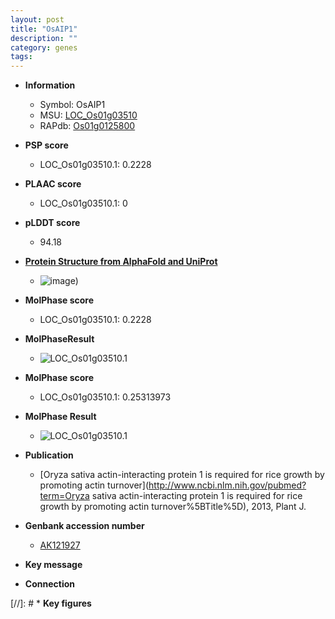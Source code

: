 ```yaml
---
layout: post
title: "OsAIP1"
description: ""
category: genes
tags: 
---
```


* **Information**  
    + Symbol: OsAIP1  
    + MSU: [LOC_Os01g03510](http://rice.plantbiology.msu.edu/cgi-bin/ORF_infopage.cgi?orf=LOC_Os01g03510)  
    + RAPdb: [Os01g0125800](http://rapdb.dna.affrc.go.jp/viewer/gbrowse_details/irgsp1?name=Os01g0125800)  

* **PSP score**  
    + LOC_Os01g03510.1: 0.2228 

* **PLAAC score**  
    + LOC_Os01g03510.1: 0 

* **pLDDT score**
    + 94.18

* **[Protein Structure from AlphaFold and UniProt](https://www.uniprot.org/uniprotkb/Q9AWU6/entry#structure)**
    + ![image](https://ricepsp.github.io/images/Q9/AF-Q9AWU6-F1.png))

* **MolPhase score**
    + LOC_Os01g03510.1: 0.2228

* **MolPhaseResult**
    + ![LOC_Os01g03510.1](https://ricepsp.github.io/pictures/LOC_Os01g/LOC_Os01g03510.1.png)

* **MolPhase score**
    + LOC_Os01g03510.1: 0.25313973

* **MolPhase Result**
    + ![LOC_Os01g03510.1](https://304243504.github.io/Pictures/LOC_Os01g/LOC_Os01g03510.1.png)

* **Publication**  
    + [Oryza sativa actin-interacting protein 1 is required for rice growth by promoting actin turnover](http://www.ncbi.nlm.nih.gov/pubmed?term=Oryza sativa actin-interacting protein 1 is required for rice growth by promoting actin turnover%5BTitle%5D), 2013, Plant J.

* **Genbank accession number**  
    + [AK121927](http://www.ncbi.nlm.nih.gov/nuccore/AK121927)

* **Key message**  

* **Connection**  

[//]: # * **Key figures**  


